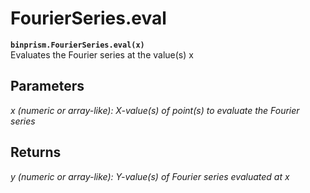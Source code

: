 # FourierSeries.eval
**`binprism.FourierSeries.eval(x)`** <br />
Evaluates the Fourier series at the value(s) x
## Parameters
*x (numeric or array-like): X-value(s) of point(s) to evaluate the Fourier series*
## Returns
*y (numeric or array-like): Y-value(s) of Fourier series evaluated at x*
